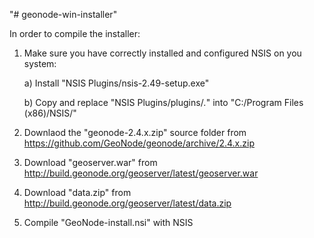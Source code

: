 "# geonode-win-installer" 

In order to compile the installer:

1. Make sure you have correctly installed and configured NSIS on you system:

   a) Install "NSIS Plugins/nsis-2.49-setup.exe"
   
   b) Copy and replace "NSIS Plugins/plugins/*.*" into "C:/Program Files (x86)/NSIS/"
   
2. Downlaod the "geonode-2.4.x.zip" source folder from https://github.com/GeoNode/geonode/archive/2.4.x.zip

3. Download "geoserver.war" from http://build.geonode.org/geoserver/latest/geoserver.war

4. Download "data.zip" from http://build.geonode.org/geoserver/latest/data.zip

5. Compile "GeoNode-install.nsi" with NSIS